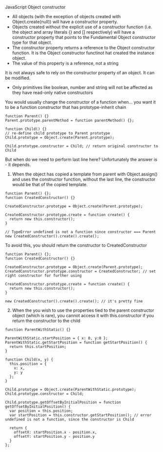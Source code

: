 JavaScript Object constructor
- All objects (with the exception of objects created with Object.create(null)) will have a constructor property.
- Objects created without the explicit use of a constructor function (i.e. the object and array literals {} and [] respectively) will have a constructor property that points to the Fundamental Object constructor type for that object.
- The constructor property returns a reference to the Object constructor function. It is the Object constructor functinot hat created the instance object.
- The value of this property is a reference, not a string

It is not always safe to rely on the constructor property of an object. 
It can be modified. 
- Only primitives like boolean, number and string will not be affected as they have read-only native constructors

You would usually change the constructor of a function when...
you want it to be a function constructor that has prototype-inherit chain
```
function Parent() {}
Parent.prototype.parentMethod = function parentMethod() {};

function Child() {}
// re-define child prototype to Parent prototype
Child.prototype = Object.create(Parent.prototype); 

Child.prototype.constructor = Child; // return original constructor to Child
```
But when do we need to perform last line here? Unfortunately the answer is - it depends.
1. When the object has copied a template from parent with Object.assign() and uses the constructor function, without the last line, the constructor would be that of the copied template.
```
function Parent() {};
function CreatedConstructor() {}

CreatedConstructor.prototype = Object.create(Parent.prototype);

CreatedConstructor.prototype.create = function create() {
  return new this.constructor();
}

// TypeError undefined is not a function since constructor === Parent
new CreatedConstructor().create().create(); 
```
To avoid this, you should return the constructor to CreatedConstructor
```
function Parent() {}; 
function CreatedConstructor() {} 

CreatedConstructor.prototype = Object.create(Parent.prototype); 
CreatedConstructor.prototype.constructor = CreatedConstructor; // set right constructor for further using

CreatedConstructor.prototype.create = function create() { 
  return new this.constructor();
} 

new CreatedConstructor().create().create(); // it's pretty fine
```
2. When the you wish to use the properties tied to the parent constructor object (which is rare), you cannot access it with this.constructor if you return the constructor to the child

```
function ParentWithStatic() {}

ParentWithStatic.startPosition = { x: 0, y:0 };
ParentWithStatic.getStartPosition = function getStartPosition() {
  return this.startPosition;
} 

function Child(x, y) {
  this.position = {
    x: x,
    y: y
  };
}

Child.prototype = Object.create(ParentWithStatic.prototype); 
Child.prototype.constructor = Child;

Child.prototype.getOffsetByInitialPosition = function getOffsetByInitialPosition() {
  var position = this.position;
  var startPosition = this.constructor.getStartPosition(); // error undefined is not a function, since the constructor is Child

  return {
    offsetX: startPosition.x - position.x,
    offsetY: startPosition.y - position.y
  }
};
```
